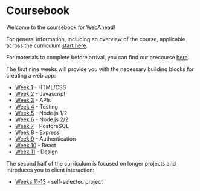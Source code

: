 # Coursebook

Welcome to the coursebook for WebAhead!

For general information, including an overview of the course, applicable across the curriculum [start here](general/README.md).

For materials to complete before arrival, you can find our precourse [here](precourse/README.md).

The first nine weeks will provide you with the necessary building blocks for creating a web app:
* [Week 1](week-1/README.md)  - HTML/CSS
* [Week 2](week-2/README.md)  - Javascript
* [Week 3](week-3/README.md)  - APIs
* [Week 4](week-4/README.md)  - Testing
* [Week 5](week-5/README.md)  - Node.js 1/2
* [Week 6](week-6/README.md)  - Node.js 2/2
* [Week 7](week-7/README.md)  - PostgreSQL
* [Week 8](week-8/README.md)  - Express
* [Week 9](week-9/README.md)  - Authentication
* [Week 10](https://github.com/WebAhead/master-reference/tree/master/coursebook/week-10/README.md)  - React
* [Week 11](https://github.com/WebAhead/design-week) - Design

The second half of the curriculum is focused on longer projects and introduces you to client interaction:
+ [Weeks 11-13](./weeks-11-13) - self-selected project
